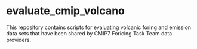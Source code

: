 # evaluate_cmip_volcano
This repository contains scripts for evaluating volcanic foring and emission data sets that have been shared by CMIP7 Foricing Task Team data providers.
